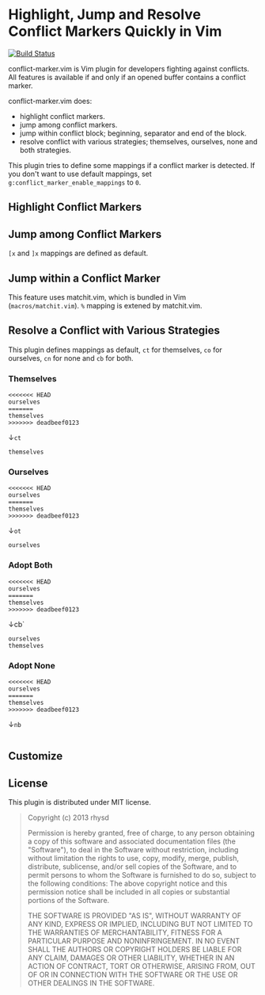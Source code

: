 Highlight, Jump and Resolve Conflict Markers Quickly in Vim
===============================================
[![Build Status](https://travis-ci.org/rhysd/conflict-marker.vim.png)](https://travis-ci.org/rhysd/conflict-marker.vim)

conflict-marker.vim is Vim plugin for developers fighting against conflicts.
All features is available if and only if an opened buffer contains a conflict marker.

conflict-marker.vim does:
- highlight conflict markers.
- jump among conflict markers.
- jump within conflict block; beginning, separator and end of the block.
- resolve conflict with various strategies; themselves, ourselves, none and both strategies.

This plugin tries to define some mappings if a conflict marker is detected. If you don't want to use default mappings, set `g:conflict_marker_enable_mappings` to `0`.

## Highlight Conflict Markers

## Jump among Conflict Markers

`[x` and `]x` mappings are defined as default.

## Jump within a Conflict Marker

This feature uses matchit.vim, which is bundled in Vim (`macros/matchit.vim`).
`%` mapping is extened by matchit.vim.

## Resolve a Conflict with Various Strategies

This plugin defines mappings as default, `ct` for themselves, `co` for ourselves, `cn` for none and `cb` for both.

### Themselves

```
<<<<<<< HEAD
ourselves
=======
themselves
>>>>>>> deadbeef0123
```

↓`ct`

```
themselves
```

### Ourselves

```
<<<<<<< HEAD
ourselves
=======
themselves
>>>>>>> deadbeef0123
```

↓`ot`

```
ourselves
```

### Adopt Both

```
<<<<<<< HEAD
ourselves
=======
themselves
>>>>>>> deadbeef0123
```

↓cb`

```
ourselves
themselves
```

### Adopt None

```
<<<<<<< HEAD
ourselves
=======
themselves
>>>>>>> deadbeef0123
```

↓`nb`

```
```

## Customize

## License

This plugin is distributed under MIT license.

> Copyright (c) 2013 rhysd
>
> Permission is hereby granted, free of charge, to any person obtaining
> a copy of this software and associated documentation files (the
> "Software"), to deal in the Software without restriction, including
> without limitation the rights to use, copy, modify, merge, publish,
> distribute, sublicense, and/or sell copies of the Software, and to
> permit persons to whom the Software is furnished to do so, subject to
> the following conditions:
> The above copyright notice and this permission notice shall be
> included in all copies or substantial portions of the Software.
>
> THE SOFTWARE IS PROVIDED "AS IS", WITHOUT WARRANTY OF ANY KIND,
> EXPRESS OR IMPLIED, INCLUDING BUT NOT LIMITED TO THE WARRANTIES OF
> MERCHANTABILITY, FITNESS FOR A PARTICULAR PURPOSE AND NONINFRINGEMENT.
> IN NO EVENT SHALL THE AUTHORS OR COPYRIGHT HOLDERS BE LIABLE FOR ANY
> CLAIM, DAMAGES OR OTHER LIABILITY, WHETHER IN AN ACTION OF CONTRACT,
> TORT OR OTHERWISE, ARISING FROM, OUT OF OR IN CONNECTION WITH THE
> SOFTWARE OR THE USE OR OTHER DEALINGS IN THE SOFTWARE.

